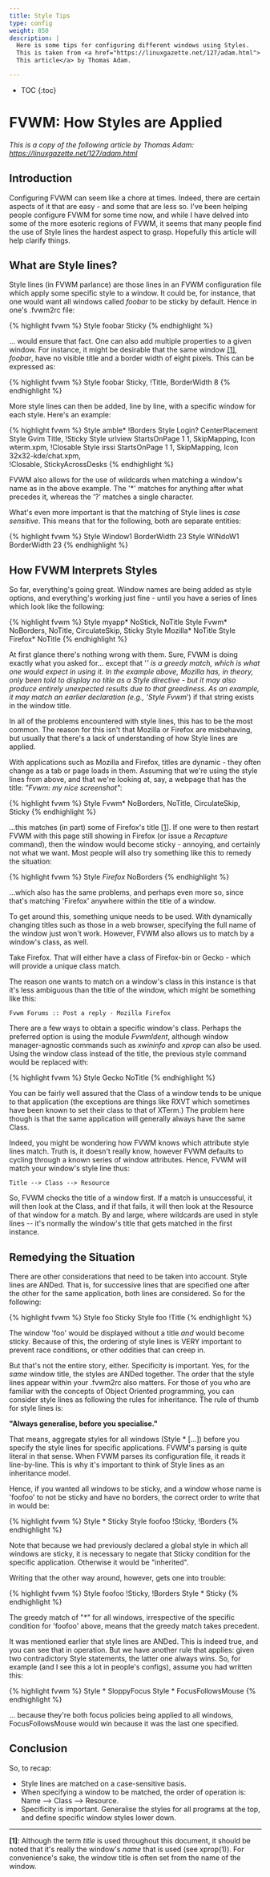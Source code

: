 ```yaml
---
title: Style Tips
type: config
weight: 850
description: |
  Here is some tips for configuring different windows using Styles.
  This is taken from <a href="https://linuxgazette.net/127/adam.html">
  This article</a> by Thomas Adam.

---
```

* TOC
{:toc}

# FVWM: How Styles are Applied

*This is a copy of the following article by Thomas Adam:
<https://linuxgazette.net/127/adam.html>*

## Introduction

Configuring FVWM can seem like a chore at times. Indeed, there are
certain aspects of it that are easy - and some that are less so. I've been
helping people configure FVWM for some time now, and while I have delved
into some of the more esoteric regions of FVWM, it seems that many people
find the use of Style lines the hardest aspect to grasp.
Hopefully this article will help clarify things.

## What are Style lines?

Style lines (in FVWM parlance) are those lines in an FVWM
configuration file which apply some specific style to a window. It could
be, for instance, that one would want all windows called *foobar* to
be sticky by default. Hence in one's .fvwm2rc file:

{% highlight fvwm %}
Style foobar Sticky
{% endhighlight %}

... would ensure that fact. One can also add multiple properties
to a given window. For instance, it might be desirable that the same window [\[1\]](#1),
*foobar*, have no visible title and a border width of eight pixels. This
can be expressed as:

{% highlight fvwm %}
Style foobar Sticky, !Title, BorderWidth 8
{% endhighlight %}

More style lines can then be added, line by line, with a
specific window for each style. Here's an example:

{% highlight fvwm %}
Style amble*  !Borders
Style Login?  CenterPlacement
Style Gvim    Title, !Sticky
Style urlview StartsOnPage 1 1, SkipMapping, Icon wterm.xpm, !Closable
Style irssi   StartsOnPage 1 1, SkipMapping, Icon 32x32-kde/chat.xpm, \
              !Closable, StickyAcrossDesks
{% endhighlight %}

FVWM also allows for the use of wildcards when matching a
window's name as in the above example. The '*' matches for anything
after what precedes it, whereas the '?' matches a single
character.

What's even more important is that the matching of Style lines
is *case sensitive*. This means that for the
following, both are separate entities:

{% highlight fvwm %}
Style Window1 BorderWidth 23
Style WINdoW1 BorderWidth 23
{% endhighlight %}

## How FVWM Interprets Styles

So far, everything's going great. Window names are being added as
style options, and everything's working just fine - until you have a
series of lines which look like the following:

{% highlight fvwm %}
Style myapp* NoStick, NoTitle
Style Fvwm* NoBorders, NoTitle, CirculateSkip, Sticky
Style Mozilla* NoTitle
Style Firefox* NoTitle
{% endhighlight %}

At first glance there's nothing wrong with them. Sure, FVWM is doing
exactly what you asked for... except that '*' is a greedy match, which is
what one would expect in using it. In the example above, Mozilla has, in
theory, only been told to display no title as a Style directive - but it
may also produce entirely unexpected results due to that greediness. As an
example, it may match an earlier declaration (e.g., 'Style Fvwm*') if that
string exists in the window title.

In all of the problems encountered with style lines, this has to be the
most common.  The reason for this isn't that Mozilla or Firefox are
misbehaving, but usually that there's a lack of understanding of
how Style lines are applied.

With applications such as Mozilla and Firefox, titles are dynamic -
they often change as a tab or page loads in them.  Assuming that we're
using the style lines from above, and that we're looking at, say, a webpage
that has the title: *"Fvwm: my nice screenshot"*:

{% highlight fvwm %}
Style Fvwm* NoBorders, NoTitle, CirculateSkip, Sticky
{% endhighlight %}

...this matches (in part) some of Firefox's title [<a href="#1">1</a>].
If one were to then restart FVWM with this page still showing in Firefox
(or issue a *Recapture* command), then the window would become
sticky - annoying, and certainly not what we want. Most people will also
try something like this to remedy the situation:

{% highlight fvwm %}
Style *Firefox* NoBorders
{% endhighlight %}

...which also has the same problems, and perhaps even more so,
since that's matching 'Firefox' anywhere within the title of a
window.

To get around this, something unique needs to be used. With dynamically
changing titles such as those in a web browser, specifying the full name of
the window just won't work. However, FVWM also allows us to match by a
window's class, as well.

Take Firefox. That will either have a class of Firefox-bin
or Gecko - which will provide a unique class match.

The reason one wants to match on a window's class in this
instance is that it's less ambiguous than the title of the window,
which might be something like this:

    Fvwm Forums :: Post a reply - Mozilla Firefox

There are a few ways to obtain a specific window's class.
Perhaps the preferred option is using the module *FvwmIdent*,
although window manager-agnostic commands such as *xwininfo*
and *xprop* can also be used. Using the window class instead
of the title, the previous style command would be replaced
with:</p>

{% highlight fvwm %}
Style Gecko NoTitle
{% endhighlight %}

You can be fairly well assured that the Class of a window tends
to be unique to that application (the exceptions are things like
RXVT which sometimes have been known to set their class to that of
XTerm.) The problem here though is that the same application will
generally always have the same Class.

Indeed, you might be wondering how FVWM knows which attribute
style lines match. Truth is, it doesn't really know, however FVWM
defaults to cycling through a known series of window attributes.
Hence, FVWM will match your window's style line thus:

    Title --> Class --> Resource

So, FVWM checks the title of a window first. If a match is
unsuccessful, it will then look at the Class, and if that fails, it
will then look at the Resource of that window for a match. By and
large, where wildcards are used in style lines -- it's normally the
window's title that gets matched in the first instance.

## Remedying the Situation

There are other considerations that need to be taken into
account. Style lines are ANDed. That is, for successive lines that
are specified one after the other for the same application, both
lines are considered. So for the following:

{% highlight fvwm %}
Style foo Sticky
Style foo !Title
{% endhighlight %}

The window 'foo' would be displayed without a title *and* would
become sticky. Because of this, the ordering of style lines is VERY
important to prevent race conditions, or other oddities that can creep
in.

But that's not the entire story, either. Specificity is important. Yes,
for the *same* window title, the styles are ANDed together. The
order that the style lines appear within your .fvwm2rc also matters. For
those of you who are familiar with the concepts of Object Oriented
programming, you can consider style lines as following the rules for
inheritance. The rule of thumb for style lines is:

**"Always generalise, before you specialise."**

That means, aggregate styles for all windows (Style * [...])
before you specify the style lines for specific applications.
FVWM's parsing is quite literal in that sense. When FVWM parses its
configuration file, it reads it line-by-line. This is why it's
important to think of Style lines as an inheritance model.

Hence, if you wanted all windows to be sticky, and a window
whose name is 'foofoo' to not be sticky and have no borders, the
correct order to write that in would be:

{% highlight fvwm %}
Style * Sticky
Style foofoo !Sticky, !Borders
{% endhighlight %}

Note that because we had previously declared a global style in which
all windows are sticky, it is necessary to negate that Sticky
condition for the specific application. Otherwise it would be
"inherited".

Writing that the other way around, however, gets one into
trouble:

{% highlight fvwm %}
Style foofoo !Sticky, !Borders
Style * Sticky
{% endhighlight %}

The greedy match of "*" for all windows, irrespective of the
specific condition for 'foofoo' above, means that the greedy match
takes precedent.

It was mentioned earlier that style lines are ANDed. This is
indeed true, and you can see that in operation. But we have another rule
that applies: given two contradictory Style 
statements, the latter one always wins. So, for example (and I see
this a lot in people's configs), assume you had written this:

{% highlight fvwm %}
Style * SloppyFocus
Style * FocusFollowsMouse
{% endhighlight %}

... because they're both focus policies being applied to all
windows, FocusFollowsMouse would win because it was the last one
specified.

## Conclusion
So, to recap:
+ Style lines are matched on a case-sensitive basis.
+ When specifying a window to be matched, the order of operation
  is: Name --> Class --> Resource.
+ Specificity is important. Generalise the styles for all
  programs at the top, and define specific window styles lower down.

---

<a name="1"></a>

__[1]__:
Although the term *title* is used throughout this
document, it should be noted that it's really the window's
*name* that is used (see xprop(1)). For convenience's sake,
the window title is often set from the name of the window.
